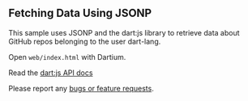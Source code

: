 ## Fetching Data Using JSONP

This sample uses JSONP and the dart:js library to retrieve data about GitHub
repos belonging to the user dart-lang.

Open `web/index.html` with Dartium.

Read the [dart:js API docs](http://api.dartlang.org/docs/releases/latest/dart_js.html)

Please report any [bugs or feature requests](http://dartbug.com/new).
